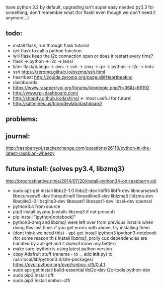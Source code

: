 have python 3.2 by default, upgrading isn't super easy
needed py3.3 for something, don't remember what (for flask! even though we don't need it anymore...)

## todo:

- install flask, run through flask tutorial
- get flask to call a python function
- will flask keep the i2c connection open or does it restart every time?
- flask -> python -> i2c -> leds!
- later flask/django -> aws -> ssh -> zmq -> rpi -> python -> i2c -> leds
 - ssh https://zeromq.github.io/pyzmq/ssh.html
 - heartbeat http://zguide.zeromq.org/page:all#Heartbeating
 - dashboards:
  - https://www.raspberrypi.org/forums/viewtopic.php?f=36&t=69192
  - http://www.rpi-dashboard.com/
  - http://shopify.github.io/dashing/  <- most useful for future!
   - http://saltmines.us/blog/devlab/dashboard/

## problems:


## journal:

http://raspberrypi.stackexchange.com/questions/26118/python-in-the-latest-raspbian-wheezy

## future install: (solves py3.4, libzmq3)

http://procrastinative.ninja/2014/07/20/install-python34-on-raspberry-pi/
- sudo apt-get install libbz2-1.0 libbz2-dev libffi5 libffi-dev libncursesw5 libncursesw5-dev libreadline6 libreadline6-dev liblzma5 liblzma-dev libsqlite3-0 libsqlite3-dev libexpat1 libexpat1-dev libssl-dev openssl
- python3.4 from source
- pip3 install pyzmq (installs libzmq3 if not present)
- pip install "ipython[notebook]"
 - python3-zmq and libzmq1 were left over from previous installs when doing this last time. if you get errors with above, try installing them
- (dont think we need this) - apt-get install ipython3 ipython3-notebook (for some reason this install libzmq1, prolly cuz dependencies are handled by apt-get and it doesnt know any better)
- make sure ipython is using latest python version
- copy Adafruit stuff (rename - to \_, add __init__.py) to /usr/local/lib/python3.4/site-packages/
https://pypi.python.org/pypi/smbus-cffi/0.4.1
- sudo apt-get install build-essential libi2c-dev i2c-tools python-dev
- sudo pip3 install cffi
- sudo pip3 install smbus-cffi


